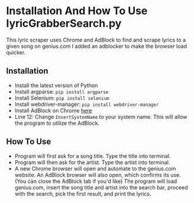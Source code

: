 # Installation And How To Use lyricGrabberSearch.py
This lyric scraper uses Chrome and AdBlock to find and scrape lyrics to a given song on genius.com
I added an adblocker to make the browser load quicker.

## Installation
- Install the latest version of Python
- Install argparse: `pip install argparse`
- Install Selenium: `pip install selenium`
- Install webdriver-manager: `pip install webdriver-manager`
- Install AdBlock on Chrome [here](https://chromewebstore.google.com/detail/adblock-%E2%80%94-block-ads-acros/gighmmpiobklfepjocnamgkkbiglidom?hl=en-US)
- Line 12: Change `InsertSystemName` to your system name. This will allow the program to utilize the AdBlock.

## How To Use
- Program will first ask for a song title. Type the title into terminal.
- Program will then ask for the artist. Type the artist into terminal.
- A new Chrome browser will open and automate to the genius.com website. An AdBlock browser will also open, which confirms its use. (You can close the AdBlock tab if you'd like)
The program will load genius.com, insert the song title and artist into the search bar, proceed with the search, pick the first result, and print the lyrics.

